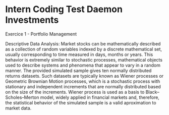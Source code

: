 # Intern Coding Test Daemon Investments
 Exercice 1 - Portfolio Management

Descriptive Data Analysis:
 Market stocks can be mathematically described as a collection of random variables indexed by a discrete mathematical set, usually corresponding to time measured in days, months or years. This behavior is extremely similar to stochastic processes, mathematical objects used to describe systems and phenomena that appear to vary in a random manner.
 The provided simulated sample gives ten normally distributed returns datasets. Such datasets are typically known as Wiener processes or Geometric Brownian Motion    processes, which is a stochastic process with stationary and independent increments that are normally distributed based on the size of the increments. Wiener process is used as a basis to Black–Scholes–Merton model, widely applied in financial markets and, therefore, the statistical behavior of the simulated sample is a valid aproximation to market data.
